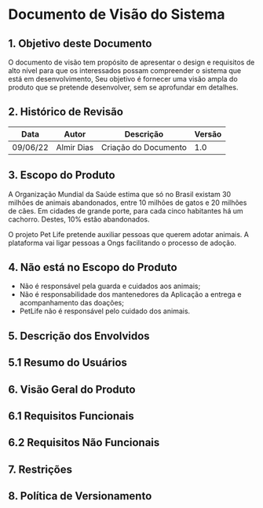 # Documento de Visão do Sistema
## 1. Objetivo deste Documento
O documento de visão tem propósito de apresentar o design e requisitos de alto nível para que os interessados possam compreender o sistema que está em desenvolvimento, Seu objetivo é fornecer uma visão ampla do produto que se pretende desenvolver, sem se aprofundar em detalhes.
## 2. Histórico de Revisão

|Data|Autor|Descrição|Versão|
|----|-----|---------|------|
|09/06/22|Almir Dias|Criação do Documento|1.0|
## 3. Escopo do Produto
A Organização Mundial da Saúde estima que só no Brasil existam 30 milhões de animais abandonados, entre 10 milhões de gatos e 20 milhões de cães. Em cidades de grande porte, para cada cinco habitantes há um cachorro. Destes, 10% estão abandonados.

O projeto Pet Life pretende auxiliar pessoas que querem adotar animais. A plataforma vai ligar pessoas a Ongs facilitando o processo de adoção.
## 4. Não está no Escopo do Produto
* Não é responsável pela guarda e cuidados aos animais;
* Não é responsabilidade dos mantenedores da Aplicação a entrega e acompanhamento das doações;
* PetLife não é responsável pelo cuidado dos animais.
## 5. Descrição dos Envolvidos
## 5.1 Resumo do Usuários
## 6. Visão Geral do Produto
## 6.1 Requisitos Funcionais
## 6.2 Requisitos Não Funcionais
## 7. Restrições
## 8. Política de Versionamento

